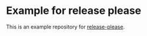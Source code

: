 # Example for release please

This is an example repository for [release-please](https://github.com/googleapis/release-please).
